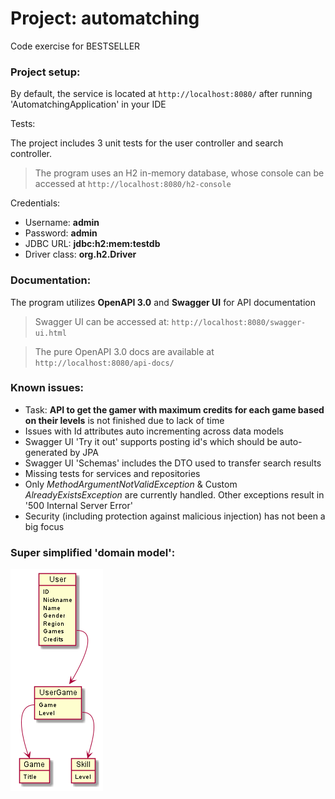 # Project: automatching
Code exercise for BESTSELLER

### Project setup:
By default, the service is located at `http://localhost:8080/` after running 'AutomatchingApplication' in your IDE

Tests:

The project includes 3 unit tests for the user controller and search controller.

> The program uses an H2 in-memory database, whose console can be accessed at `http://localhost:8080/h2-console`

Credentials:
- Username: **admin**
- Password: **admin**
- JDBC URL: **jdbc:h2:mem:testdb**
- Driver class: **org.h2.Driver**

### Documentation:
The program utilizes **OpenAPI 3.0** and **Swagger UI** for API documentation

> Swagger UI can be accessed at: `http://localhost:8080/swagger-ui.html`

> The pure OpenAPI 3.0 docs are available at `http://localhost:8080/api-docs/`

### Known issues:
- Task: **API to get the gamer with maximum credits for each game based on their levels** is not finished due to lack of time
- Issues with Id attributes auto incrementing across data models
- Swagger UI 'Try it out' supports posting id's which should be auto-generated by JPA
- Swagger UI 'Schemas' includes the DTO used to transfer search results
- Missing tests for services and repositories
- Only *MethodArgumentNotValidException* & Custom *AlreadyExistsException* are currently handled. Other exceptions result in '500 Internal Server Error'
- Security (including protection against malicious injection) has not been a big focus

### Super simplified 'domain model':
![Domain Model](Diagrams/Domain_Model.png)

